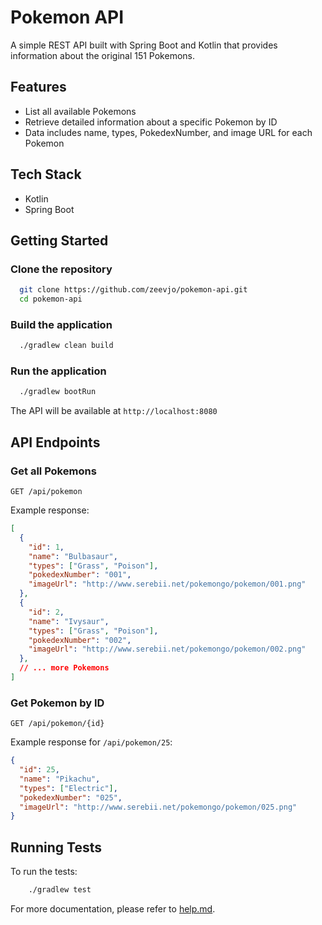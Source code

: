 # Pokemon API

A simple REST API built with Spring Boot and Kotlin that provides information about the original 151 Pokemons.

## Features

- List all available Pokemons
- Retrieve detailed information about a specific Pokemon by ID
- Data includes name, types, PokedexNumber, and image URL for each Pokemon

## Tech Stack

- Kotlin
- Spring Boot

## Getting Started

### Clone the repository

```bash
  git clone https://github.com/zeevjo/pokemon-api.git
  cd pokemon-api
```

### Build the application

```bash
  ./gradlew clean build
```

### Run the application

```bash
  ./gradlew bootRun
```

The API will be available at `http://localhost:8080`

## API Endpoints

### Get all Pokemons

```
GET /api/pokemon
```

Example response:
```json
[
  {
    "id": 1,
    "name": "Bulbasaur",
    "types": ["Grass", "Poison"],
    "pokedexNumber": "001",
    "imageUrl": "http://www.serebii.net/pokemongo/pokemon/001.png"
  },
  {
    "id": 2,
    "name": "Ivysaur",
    "types": ["Grass", "Poison"],
    "pokedexNumber": "002",
    "imageUrl": "http://www.serebii.net/pokemongo/pokemon/002.png"
  },
  // ... more Pokemons
]
```

### Get Pokemon by ID

```
GET /api/pokemon/{id}
```

Example response for `/api/pokemon/25`:
```json
{
  "id": 25,
  "name": "Pikachu",
  "types": ["Electric"],
  "pokedexNumber": "025",
  "imageUrl": "http://www.serebii.net/pokemongo/pokemon/025.png"
}
```

## Running Tests

To run the tests:

```bash
    ./gradlew test
```

For more documentation, please refer to [help.md](help.md).